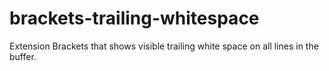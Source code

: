brackets-trailing-whitespace
============================

Extension Brackets that shows visible trailing white space on all lines in the buffer.

